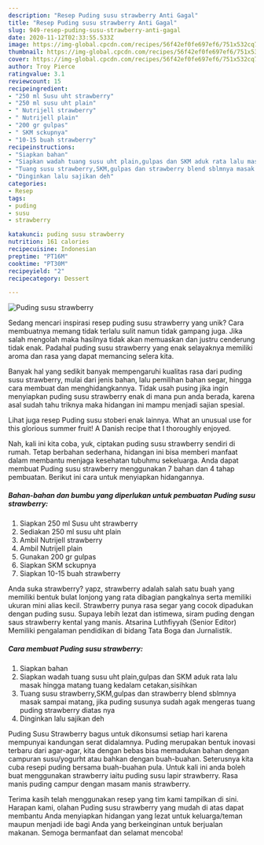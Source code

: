```yaml
---
description: "Resep Puding susu strawberry Anti Gagal"
title: "Resep Puding susu strawberry Anti Gagal"
slug: 949-resep-puding-susu-strawberry-anti-gagal
date: 2020-11-12T02:33:55.533Z
image: https://img-global.cpcdn.com/recipes/56f42ef0fe697ef6/751x532cq70/puding-susu-strawberry-foto-resep-utama.jpg
thumbnail: https://img-global.cpcdn.com/recipes/56f42ef0fe697ef6/751x532cq70/puding-susu-strawberry-foto-resep-utama.jpg
cover: https://img-global.cpcdn.com/recipes/56f42ef0fe697ef6/751x532cq70/puding-susu-strawberry-foto-resep-utama.jpg
author: Troy Pierce
ratingvalue: 3.1
reviewcount: 15
recipeingredient:
- "250 ml Susu uht strawberry"
- "250 ml susu uht plain"
- " Nutrijell strawberry"
- " Nutrijell plain"
- "200 gr gulpas"
- " SKM sckupnya"
- "10-15 buah strawberry"
recipeinstructions:
- "Siapkan bahan"
- "Siapkan wadah tuang susu uht plain,gulpas dan SKM aduk rata lalu masak hingga matang tuang kedalam cetakan,sisihkan"
- "Tuang susu strawberry,SKM,gulpas dan strawberry blend sblmnya masak sampai matang, jika puding susunya sudah agak mengeras tuang puding strawberry diatas nya"
- "Dinginkan lalu sajikan deh"
categories:
- Resep
tags:
- puding
- susu
- strawberry

katakunci: puding susu strawberry 
nutrition: 161 calories
recipecuisine: Indonesian
preptime: "PT16M"
cooktime: "PT30M"
recipeyield: "2"
recipecategory: Dessert

---
```



![Puding susu strawberry](https://img-global.cpcdn.com/recipes/56f42ef0fe697ef6/751x532cq70/puding-susu-strawberry-foto-resep-utama.jpg)

Sedang mencari inspirasi resep puding susu strawberry yang unik? Cara membuatnya memang tidak terlalu sulit namun tidak gampang juga. Jika salah mengolah maka hasilnya tidak akan memuaskan dan justru cenderung tidak enak. Padahal puding susu strawberry yang enak selayaknya memiliki aroma dan rasa yang dapat memancing selera kita.

Banyak hal yang sedikit banyak mempengaruhi kualitas rasa dari puding susu strawberry, mulai dari jenis bahan, lalu pemilihan bahan segar, hingga cara membuat dan menghidangkannya. Tidak usah pusing jika ingin menyiapkan puding susu strawberry enak di mana pun anda berada, karena asal sudah tahu triknya maka hidangan ini mampu menjadi sajian spesial.

Lihat juga resep Puding susu stoberi enak lainnya. What an unusual use for this glorious summer fruit! A Danish recipe that I thoroughly enjoyed.


Nah, kali ini kita coba, yuk, ciptakan puding susu strawberry sendiri di rumah. Tetap berbahan sederhana, hidangan ini bisa memberi manfaat dalam membantu menjaga kesehatan tubuhmu sekeluarga. Anda dapat membuat Puding susu strawberry menggunakan 7 bahan dan 4 tahap pembuatan. Berikut ini cara untuk menyiapkan hidangannya.

<!--inarticleads1-->

##### Bahan-bahan dan bumbu yang diperlukan untuk pembuatan Puding susu strawberry:

1. Siapkan 250 ml Susu uht strawberry
1. Sediakan 250 ml susu uht plain
1. Ambil  Nutrijell strawberry
1. Ambil  Nutrijell plain
1. Gunakan 200 gr gulpas
1. Siapkan  SKM sckupnya
1. Siapkan 10-15 buah strawberry


Anda suka strawberry? yapz, strawberry adalah salah satu buah yang memiliki bentuk bulat lonjong yang rata dibagian pangkalnya serta memiliki ukuran mini alias kecil. Strawberry punya rasa segar yang cocok dipadukan dengan puding susu. Supaya lebih lezat dan istimewa, siram puding dengan saus strawberry kental yang manis. Atsarina Luthfiyyah (Senior Editor) Memiliki pengalaman pendidikan di bidang Tata Boga dan Jurnalistik. 

<!--inarticleads2-->

##### Cara membuat Puding susu strawberry:

1. Siapkan bahan
1. Siapkan wadah tuang susu uht plain,gulpas dan SKM aduk rata lalu masak hingga matang tuang kedalam cetakan,sisihkan
1. Tuang susu strawberry,SKM,gulpas dan strawberry blend sblmnya masak sampai matang, jika puding susunya sudah agak mengeras tuang puding strawberry diatas nya
1. Dinginkan lalu sajikan deh


Puding Susu Strawberry bagus untuk dikonsumsi setiap hari karena mempunyai kandungan serat didalamnya. Puding merupakan bentuk inovasi terbaru dari agar-agar, kita dengan bebas bisa memadukan bahan dengan campuran susu/yogurht atau bahkan dengan buah-buahan. Seterusnya kita cuba resepi puding bersama buah-buahan pula. Untuk kali ini anda boleh buat menggunakan strawberry iaitu puding susu lapir strawberry. Rasa manis puding campur dengan masam manis strawberry. 

Terima kasih telah menggunakan resep yang tim kami tampilkan di sini. Harapan kami, olahan Puding susu strawberry yang mudah di atas dapat membantu Anda menyiapkan hidangan yang lezat untuk keluarga/teman maupun menjadi ide bagi Anda yang berkeinginan untuk berjualan makanan. Semoga bermanfaat dan selamat mencoba!
